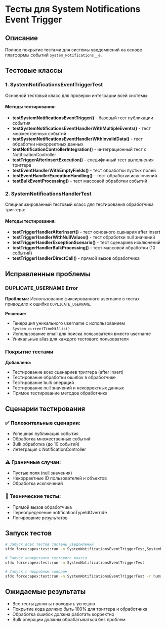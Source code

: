 # Тесты для System Notifications Event Trigger

## Описание
Полное покрытие тестами для системы уведомлений на основе платформы событий `System_Notifications__e`.

## Тестовые классы

### 1. SystemNotificationsEventTriggerTest
Основной тестовый класс для проверки интеграции всей системы:

#### Методы тестирования:
- **testSystemNotificationsEventTrigger()** - базовый тест публикации события
- **testSystemNotificationsEventHandlerWithMultipleEvents()** - тест множественных событий
- **testSystemNotificationsEventHandlerWithInvalidData()** - тест обработки некорректных данных
- **testNotificationControllerIntegration()** - интеграционный тест с NotificationController
- **testTriggerAfterInsertExecution()** - специфичный тест выполнения триггера
- **testEventHandlerWithEmptyFields()** - тест обработки пустых полей
- **testEventHandlerExceptionHandling()** - тест обработки исключений
- **testBulkEventProcessing()** - тест массовой обработки событий

### 2. SystemNotificationsHandlerTest
Специализированный тестовый класс для тестирования обработчика триггера:

#### Методы тестирования:
- **testTriggerHandlerAfterInsert()** - тест основного сценария after insert
- **testTriggerHandlerWithNullValues()** - тест обработки null значений
- **testTriggerHandlerExceptionScenario()** - тест сценариев исключений
- **testTriggerHandlerBulkProcessing()** - тест массовой обработки (10 событий)
- **testTriggerHandlerDirectCall()** - прямой вызов обработчика

## Исправленные проблемы

### DUPLICATE_USERNAME Error
**Проблема:** Использование фиксированного username в тестах приводило к ошибке `DUPLICATE_USERNAME`.

**Решение:** 
- Генерация уникального username с использованием `System.currentTimeMillis()`
- Использование email для поиска пользователя вместо username
- Уникальные alias для каждого тестового пользователя

### Покрытие тестами
**Добавлено:**
- Тестирование всех сценариев триггера (after insert)
- Тестирование обработки ошибок в обработчике
- Тестирование bulk операций
- Тестирование null значений и некорректных данных
- Прямое тестирование методов обработчика

## Сценарии тестирования

### ✅ Положительные сценарии:
- Успешная публикация события
- Обработка множественных событий
- Bulk обработка (до 10 событий)
- Интеграция с NotificationController

### ⚠️ Граничные случаи:
- Пустые поля (null значения)
- Некорректные ID пользователей и объектов
- Обработка исключений

### 🔧 Технические тесты:
- Прямой вызов обработчика
- Переопределение notificationTypeIdOverride
- Логирование результатов

## Запуск тестов

```bash
# Запуск всех тестов системы уведомлений
sfdx force:apex:test:run -n SystemNotificationsEventTriggerTest,SystemNotificationsHandlerTest

# Запуск конкретного тестового класса
sfdx force:apex:test:run -n SystemNotificationsEventTriggerTest

# Запуск с подробным выводом
sfdx force:apex:test:run -n SystemNotificationsEventTriggerTest -r human
```

## Ожидаемые результаты
- Все тесты должны проходить успешно
- Покрытие кода должно быть 100% для триггера и обработчика
- Обработка ошибок должна работать корректно
- Bulk операции должны обрабатываться без проблем

